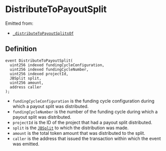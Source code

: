 # DistributeToPayoutSplit

Emitted from:

* [`_distributeToPayoutSplitsOf`](/protocol/api/contracts/or-abstract/jbpayoutredemptionpaymentterminal/write/_distributetopayoutsplitsof.md)

## Definition

```solidity
event DistributeToPayoutSplit(
  uint256 indexed fundingCycleConfiguration,
  uint256 indexed fundingCycleNumber,
  uint256 indexed projectId,
  JBSplit split,
  uint256 amount,
  address caller
);
```

* `fundingCycleConfiguration` is the funding cycle configuration during which a payout split was distributed.
* `fundingCycleNumber` is the number of the funding cycle during which a payout split was distributed.
* `projectId` is the ID of the project that had a payout split distributed.
* `split` is the [`JBSplit`](/protocol/api/data-structures/jbsplit.md) to which the distribution was made.
* `amount` is the total token amount that was distributed to the split.
* `caller` is the address that issued the transaction within which the event was emitted.
